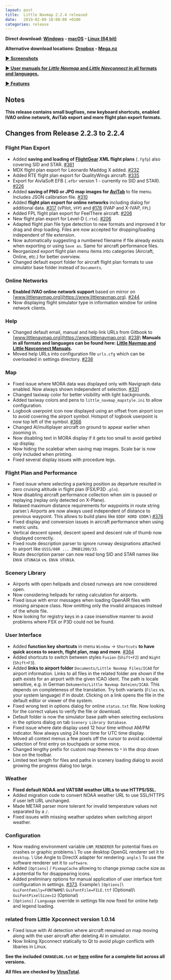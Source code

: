 ```yaml
---
layout: post
title:  Little Navmap 2.2.4 released
date:   2019-02-09 10:00:00 +0100
categories: release
---
```


**Direct download: [Windows](https://github.com/albar965/littlenavmap/releases/download/v2.2.4/LittleNavmap-win-2.2.4.zip) -
[macOS](https://github.com/albar965/littlenavmap/releases/download/v2.2.4/LittleNavmap-macOS-2.2.4.zip) -
[Linux \(64 bit\)](https://github.com/albar965/littlenavmap/releases/download/v2.2.4/LittleNavmap-linux-2.2.4.tar.gz)**

**Alternative download locations: [Dropbox](https://www.dropbox.com/sh/eh446yent4rz3uq/AACg8vMEmX8AxY_5Hjpt90kWa) - [Mega.nz](https://mega.nz/#F!iOZHlIab!65qqRGToUUCxiSMmzbab1w)**

[**► Screenshots**](/littlenavmapscreens.html)

[**► User manuals for _Little Navmap_ and _Little Navconnect_ in all formats and languages.**](/manuals.html)

[**► Features**](/littlenavmap.html)

## Notes

**This release contains small bugfixes, new keyboard shortcuts, enabled IVAO online network, AviTab export and more flight plan export formats.**

## Changes from Release 2.2.3 to 2.2.4

### Flight Plan Export

* Added **saving and loading of [FlightGear](http://home.flightgear.org/) XML flight plans** (`.fgfp`) also covering SID and STAR. [#361](https://github.com/albar965/littlenavmap/issues/361)
* MDX flight plan export for Leonardo Maddog X added. [#232](https://github.com/albar965/littlenavmap/issues/232)
* Added RTE flight plan export for QualityWings aircraft. [#335](https://github.com/albar965/littlenavmap/issues/335)
* Export for AivlaSoft EFB (`.efbr` version 1 - currently no SID and STAR). [#226](https://github.com/albar965/littlenavmap/issues/226)
* Added **saving of PNG or JPG map images for [AviTab](https://github.com/fpw/avitab)** to file menu. Includes JSON calibration file. [#310](https://github.com/albar965/littlenavmap/issues/310)
* Added **flight plan export for online networks** including dialog for additional data. [#317](https://github.com/albar965/littlenavmap/issues/317) (vPilot, `VFP`) and [#176](https://github.com/albar965/littlenavmap/issues/176) (IVAP and X-IVAP, `FPL`)
* Added FPL flight plan export for FeelThere aircraft. [#206](https://github.com/albar965/littlenavmap/issues/206)
* New flight plan export for Level-D (`.rte`). [#206](https://github.com/albar965/littlenavmap/issues/206)
* Adapted flight plan file type detection to new formats and improved it for drag and drop loading. Files are now accepted for dropping/loading independent of file extension.
* Now automatically suggesting a numbered filename if file already exists when exporting or using `Save as`. Same for aircraft performance files.
* Reorganized export flight plan menu items into categories (Aircraft, Online, etc.) for better overview.
* Changed default export folder for aircraft flight plan formats to use simulator base folder instead of `Documents`.

### Online Networks

* **Enabled IVAO online network support** based on mirror on [www.littlenavmap.org](https://www.littlenavmap.org). [#244](https://github.com/albar965/littlenavmap/issues/244)
* Now displaying flight simulator type in information window for online network clients.

### Help

* Changed default email, manual and help link URLs from Gitbook to [www.littlenavmap.org](https://www.littlenavmap.org). [#238](https://github.com/albar965/littlenavmap/issues/238)\\
  **Manuals in all formats and languages can be found here: [Little Navmap and Little Navconnect Manuals](https://albar965.github.io/manuals.html).**
* Moved help URLs into configuration file `urls.cfg` which can be overloaded in settings directory. [#238](https://github.com/albar965/littlenavmap/issues/238)

### Map

* Fixed issue where MORA data was displayed only with Navigraph data enabled. Now always shown independent of selection. [#331](https://github.com/albar965/littlenavmap/issues/331)
* Changed taxiway color for better visibility with light backgrounds.
* Added taxiway colors and pens to `little_navmap_mapstyle.ini` to allow configuration.
* Logbook userpoint icon now displayed using an offset from airport icon to avoid covering the airport symbol. Hotspot of logbook userpoint is now top left of the symbol. [#366](https://github.com/albar965/littlenavmap/issues/366)
* Changed AI/multiplayer aircraft on ground to appear earlier when zooming in.
* Now disabling text in MORA display if it gets too small to avoid garbled up display.
* Now hiding the scalebar when saving map images. Scale bar is now only included when printing.
* Fixed several display issues with procedure legs.

### Flight Plan and Performance

* Fixed issue where selecting a parking position as departure resulted in zero cruising altitude in flight plan (FSX/P3D `.pln`).
* Now disabling aircraft performance collection when sim is paused or replaying (replay only detected on X-Plane).
* Relaxed maximum distance requirements for waypoints in route string parser.\\
  Airports are now always used independent of distance to previous waypoint. This allows to build plans like `EDDF KORD EDDM`.\\
  [#376](https://github.com/albar965/littlenavmap/issues/376)
* Fixed display and conversion issues in aircraft performance when using metric units.
* Vertical descent speed, descent speed and descent rule of thumb now displayed correctly.
* Fixed route description parser to ignore runway designations attached to airport like `USSS/08R ... ZMUB1200/33`.
* Route description parser can now read long SID and STAR names like `ENVA UTUNA1A` vs. `ENVA UTUN1A`.

### Scenery Library

* Airports with open helipads and closed runways are now considered open.
* Now considering helipads for rating calculation for airports.
* Fixed issue with error messages when loading OpenAIR files with missing airspace class. Now omitting only the invalid airspaces instead of the whole file.
* Now looking for registry keys in a case insensitive manner to avoid problems where FSX or P3D could not be found.

### User Interface

* Added **function key shortcuts** in menu `Window` -> `Shortcuts` **to have quick access to search, flight plan, map and more**. [#364](https://github.com/albar965/littlenavmap/issues/364)
* Added shortcuts to switch between styles `Fusion` (`Shift+F2`) and `Night` (`Shift+F3`).
* Added **links to airport folder** `Documents/Little Navmap Files/ICAO` for airport information. Links to all files in the related folder are shown if the path exists for an airport with the given ICAO ident. The path is locale sensitive, e.g. in German `Dokumente/Little Navmap Dateien/ICAO`. This depends on completeness of the translation. Try both variants (`Files` vs. your system language) if in doubt. Clicking on a link opens the file in the default editor or viewer of the system.
* Fixed wrong test in options dialog for online `status.txt` file. Now looking for the correct values to verify the file or download.
* Default folder is now the simulator base path when selecting exclusions in the options dialog on tab `Scenery Library Database`.
* Fixed issue where date display used 12 hour time without AM/PM indicator. Now always using 24 hour time for UTC time display.
* Moved all context menus a few pixels off the cursor to avoid accidental selection of first entry on touchpads or some mice.
* Changed lengthy prefix for custom map themes to `*` in the drop down box on the toolbar.
* Limited text length for files and paths in scenery loading dialog to avoid growing the progress dialog too large.

### Weather

* **Fixed default NOAA and VATSIM weather URLs to use HTTPS/SSL.**
* Added migration code to convert NOAA weather URL to use SSL/HTTPS if user left URL unchanged.
* Made METAR parser more tolerant for invalid temperature values not separated by a `/`.
* Fixed issues with missing weather updates when switching airport weather.

### Configuration

* Now reading environment variable `LNM_RENDERER` for potential fixes on crashes or graphic problems.\\
  To use desktop OpenGL renderer set it to `desktop`. \\
  Use Angle to DirectX adapter for rendering: `angle`.\\
  To use the software renderer set it to `software`.
* Added `[Options]` / `PixmapCache` allowing to change pixmap cache size as a potential fix for disappearing icons.
* Added preliminary options for manual application of user interface font configuration in settings. [#373](https://github.com/albar965/littlenavmap/issues/373). Example:\\
  `[Options]`\\
  `GuiFontFamily=FONTNAME`\\
  `GuiFontFile=FILE.ttf` (Optional)\\
  `GuiFontPixelSize=12` (Optional)
* `[Options]` / `Language` override in settings file now fixed for online help and legend loading.

### related from Little Xpconnect version 1.0.14

* Fixed issue with AI detection where aircraft remained on map moving along with the user aircraft after deleting AI in simulator.
* Now linking Xpconnect statically to Qt to avoid plugin conflicts with libaries in Linux.

**See the included `CHANGELOG.txt` or [here](https://github.com/albar965/littlenavmap/blob/release/2.2/CHANGELOG.txt) online for a complete list across all versions.**

**All files are checked by [VirusTotal](https://www.virustotal.com).**
